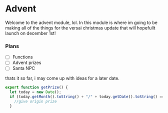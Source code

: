 # Advent
Welcome to the advent module, lol.
In this module is where im going to be making all of the things for the versai christmas update that will hopefullt launch on december 1st!

### Plans

- [ ] Functions
- [ ] Advent prizes
- [ ] Santa NPC

thats it so far, i may come up with ideas for a later date.

```ts
export function getPrize() {
  let today = new Date();
  if (today.getMonth().toString() + "/" + today.getDate().toString() === "12/1") {
    //give origin prize
  }
```
